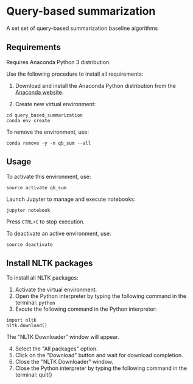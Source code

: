 # Query-based summarization
A set set of query-based summarization baseline algorithms

## Requirements
Requires Anaconda Python 3 distribution.

Use the following procedure to install all requirements:

1. Download and install the Anaconda Python distribution from the [Anaconda website](https://www.anaconda.com/).

2. Create new virtual environment:

```
cd query_based_summarization
conda env create
```

To remove the environment, use:

```
conda remove -y -n qb_sum --all
```

## Usage

To activate this environment, use:

```
source activate qb_sum
```


Launch Jupyter to manage and execute notebooks:

```
jupyter notebook
```


Press `CTRL+C` to stop execution.

To deactivate an active environment, use:

```
source deactivate
```


## Install NLTK packages

To install all NLTK packages:

1. Activate the virtual environment.
2. Open the Python interpreter by typing the following command in the terminal: `python`
3. Excute the following command in the Python interpreter:
```
import nltk
nltk.download()
```
The "NLTK Downloader" window will appear.

4. Select the "All packages" option.
5. Click on the "Download" button and wait for download completion.
6. Close the "NLTK Downloader" window.
7. Close the Python interpreter by typing the following command in the terminal: quit()